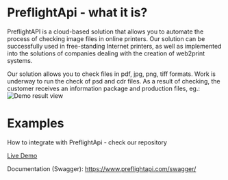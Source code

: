 # PreflightApi - what it is?
PreflightAPI is a cloud-based solution that allows you to automate the process of checking image files in online printers.
Our solution can be successfully used in free-standing Internet printers, as well as implemented into the solutions of companies dealing with the creation of web2print systems.

Our solution allows you to check files in pdf, jpg, png, tiff formats. Work is underway to run the check of psd and cdr files.
As a result of checking, the customer receives an information package and production files, eg.:
![Demo result view](https://www.preflightapi.com/demo/photos/view1.png)



# Examples
How to integrate with PreflightApi - check our repository

<a href="http://185.170.227.42/preflightapi2/demo.php">Live Demo</a>

Documentation (Swagger):
https://www.preflightapi.com/swagger/
